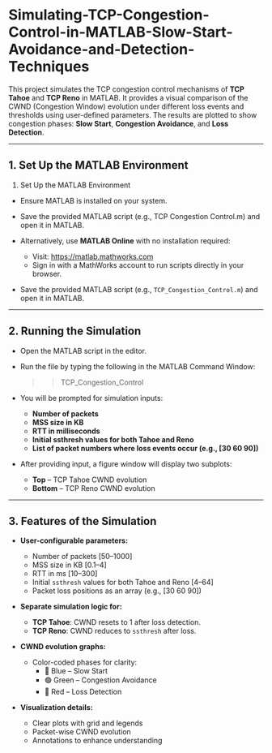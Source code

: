 # Simulating-TCP-Congestion-Control-in-MATLAB-Slow-Start-Avoidance-and-Detection-Techniques

This project simulates the TCP congestion control mechanisms of **TCP Tahoe** and **TCP Reno** in MATLAB.
It provides a visual comparison of the CWND (Congestion Window) evolution under different loss events
and thresholds using user-defined parameters. The results are plotted to show congestion phases:
**Slow Start**, **Congestion Avoidance**, and **Loss Detection**.

---

## 1. Set Up the MATLAB Environment

1. Set Up the MATLAB Environment
- Ensure MATLAB is installed on your system.
- Save the provided MATLAB script (e.g., TCP Congestion Control.m) and open it in MATLAB.


- Alternatively, use **MATLAB Online** with no installation required:
  - Visit: https://matlab.mathworks.com
  - Sign in with a MathWorks account to run scripts directly in your browser.

- Save the provided MATLAB script (e.g., `TCP_Congestion_Control.m`) and open it in MATLAB.

---

## 2. Running the Simulation

- Open the MATLAB script in the editor.
- Run the file by typing the following in the MATLAB Command Window:
  >> TCP_Congestion_Control

- You will be prompted for simulation inputs:
  - **Number of packets**
  - **MSS size in KB**
  - **RTT in milliseconds**
  - **Initial ssthresh values for both Tahoe and Reno**
  - **List of packet numbers where loss events occur (e.g., [30 60 90])**

- After providing input, a figure window will display two subplots:
  - **Top** – TCP Tahoe CWND evolution
  - **Bottom** – TCP Reno CWND evolution

---

## 3. Features of the Simulation

- **User-configurable parameters:**
  - Number of packets \[50–1000\]
  - MSS size in KB \[0.1–4\]
  - RTT in ms \[10–300\]
  - Initial `ssthresh` values for both Tahoe and Reno \[4–64\]
  - Packet loss positions as an array (e.g., \[30 60 90\])

- **Separate simulation logic for:**
  - **TCP Tahoe**: CWND resets to 1 after loss detection.
  - **TCP Reno**: CWND reduces to `ssthresh` after loss.

- **CWND evolution graphs:**
  - Color-coded phases for clarity:
    - 🔵 Blue – Slow Start
    - 🟢 Green – Congestion Avoidance
    - 🔴 Red – Loss Detection

- **Visualization details:**
  - Clear plots with grid and legends
  - Packet-wise CWND evolution
  - Annotations to enhance understanding

